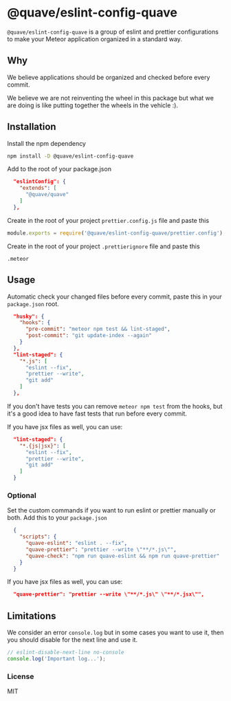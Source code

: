 # @quave/eslint-config-quave

`@quave/eslint-config-quave` is a group of eslint and prettier configurations to make your Meteor application organized in a standard way.
  
## Why
We believe applications should be organized and checked before every commit.

We believe we are not reinventing the wheel in this package but what we are doing is like putting together the wheels in the vehicle :).
  
## Installation

Install the npm dependency
```sh
npm install -D @quave/eslint-config-quave
```

Add to the root of your package.json

```json
  "eslintConfig": {
    "extends": [
      "@quave/quave"
    ]
  },
```

Create in the root of your project `prettier.config.js` file and paste this

```javascript
module.exports = require('@quave/eslint-config-quave/prettier.config');
```

Create in the root of your project `.prettierignore` file and paste this

`.meteor`

## Usage

Automatic check your changed files before every commit, paste this in your `package.json` root.
```json
  "husky": {
    "hooks": {
      "pre-commit": "meteor npm test && lint-staged",
      "post-commit": "git update-index --again"
    }
  },
  "lint-staged": {
    "*.js": [
      "eslint --fix",
      "prettier --write",
      "git add"
    ]
  },
```
If you don't have tests you can remove `meteor npm test` from the hooks, but it's a good idea to have fast tests that run before every commit.

If you have jsx files as well, you can use:
```json
  "lint-staged": {
    "*.{js|jsx}": [
      "eslint --fix",
      "prettier --write",
      "git add"
    ]
  }
```

### Optional

Set the custom commands if you want to run eslint or prettier manually or both. Add this to your `package.json`
```json
  {
    "scripts": {
      "quave-eslint": "eslint . --fix",
      "quave-prettier": "prettier --write \"**/*.js\"",
      "quave-check": "npm run quave-eslint && npm run quave-prettier"
    }
  }
```

If you have jsx files as well, you can use:
```json
  "quave-prettier": "prettier --write \"**/*.js\" \"**/*.jsx\"",
```

## Limitations

We consider an error `console.log` but in some cases you want to use it, then you should disable for the next line and use it.
```javascript
// eslint-disable-next-line no-console
console.log('Important log...');
``` 

### License

MIT
